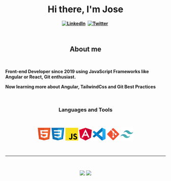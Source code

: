 <p>
  <h1 align="center"><b>Hi there, I'm Jose</h1>
</p>
<p align="center">
<a href="https://www.linkedin.com/in/jmhs11"><img src="https://img.shields.io/badge/linkedin-%230077B5.svg?&style=for-the-badge&logo=linkedin&logoColor=white" alt="LinkedIn" /></a>&nbsp;
<!-- <a href="https://kurodev.com/"><img src="https://img.shields.io/badge/-PORTFOLIO-%23ff69b4&?style=for-the-badge&?color=ff69b4 alt="Portfolio" /></a>&nbsp; -->
<a href="https://twitter.com/KuroDevCode"><img src="https://img.shields.io/badge/Twitter-1DA1F2?style=for-the-badge&logo=twitter&logoColor=white" alt="Twitter" /></a>&nbsp;
</p>
<br />

<h2 align="center">About me</h2>
<br />
<p>Front-end Developer since 2019 using JavaScript Frameworks like Angular or React, Git enthusiast.</p>
<p>Now learning more about Angular, TailwindCss and Git Best Practices</p>
<br />
<p>
<h3 align="center"> Languages and Tools</h3>
</p>
<br />
<p align="center">
<img src="https://raw.githubusercontent.com/jmhs11/jmhs11/main/html5.svg?token=AII4V6Y3NCIPZFHRAPRRMWTBQRQ7I" alt="HTML5" width="40" height="40"/>
<img src="css3.svg" alt="CSS3" width="40" height="40"/>
<img src="https://raw.githubusercontent.com/jmhs11/jmhs11/main/javascript.svg?token=AII4V624VZF4QW2RFWREET3BQRQ7O" alt="JavaScript" width="40" height="40"/>
<img src="https://raw.githubusercontent.com/jmhs11/jmhs11/dd6f23491c3723a36a5d33eaaf56a0d6a72a3b84/angular.svg?token=AII4V65GNQDIZUXAP4UC7NDBPMTZA" alt="Angular" width="40" height="40"/>
<img src="https://raw.githubusercontent.com/jmhs11/jmhs11/main/vscode.svg?token=AII4V6YT6YI6R5MINQCKNRLBQRQ7Y" alt="Visual Studio Code" width="40px" height="40"/>
<img src="https://raw.githubusercontent.com/jmhs11/jmhs11/main/git.svg?token=AII4V65V7KT2M4OKQV4GZYLBQRQ66" alt="GitHub" width="40px" height="40px"/>
<img src="https://raw.githubusercontent.com/jmhs11/jmhs11/main/tailwindcss.svg?token=AII4V6YBVF753VPEKO5DWWDBQRQ7S" alt="tailwind" width="40" height="40"/>
   </p>
<br />

---

<br />
<p align="center">
<img src="https://github-readme-stats.vercel.app/api?username=jmhs11&theme=github_dark&show_icons=true" width="450"/>
<img src="https://github-readme-stats.vercel.app/api/top-langs/?username=jmhs11&layout=compact&theme=github_dark" width="400" />
</p>

